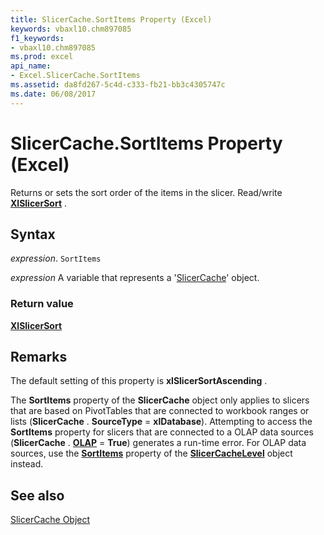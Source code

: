 ```yaml
---
title: SlicerCache.SortItems Property (Excel)
keywords: vbaxl10.chm897085
f1_keywords:
- vbaxl10.chm897085
ms.prod: excel
api_name:
- Excel.SlicerCache.SortItems
ms.assetid: da8fd267-5c4d-c333-fb21-bb3c4305747c
ms.date: 06/08/2017
---
```



# SlicerCache.SortItems Property (Excel)

Returns or sets the sort order of the items in the slicer. Read/write  **[XlSlicerSort](Excel.XlSlicerSort.md)** .


## Syntax

 _expression_. `SortItems`

 _expression_ A variable that represents a '[SlicerCache](Excel.SlicerCache.md)' object.


### Return value

 **[XlSlicerSort](Excel.XlSlicerSort.md)**


## Remarks

The default setting of this property is  **xlSlicerSortAscending** .

The  **SortItems** property of the **SlicerCache** object only applies to slicers that are based on PivotTables that are connected to workbook ranges or lists (**SlicerCache** . **SourceType** = **xlDatabase**). Attempting to access the **SortItems** property for slicers that are connected to a OLAP data sources (**SlicerCache** . **[OLAP](Excel.SlicerCache.OLAP.md)** = **True**) generates a run-time error. For OLAP data sources, use the **[SortItems](Excel.SlicerCacheLevel.SortItems.md)** property of the **[SlicerCacheLevel](Excel.SlicerCacheLevel.md)** object instead.


## See also


[SlicerCache Object](Excel.SlicerCache.md)


